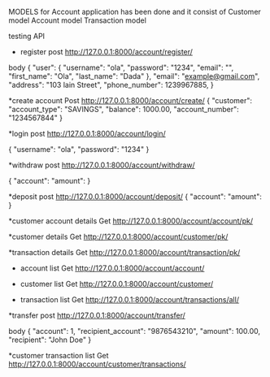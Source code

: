 MODELS for Account application has been done and it consist of
Customer model
Account model
Transaction model 

testing API
* register
post
http://127.0.0.1:8000/account/register/

body
{
    "user": {
        "username": "ola",
        "password": "1234",
        "email": "",
        "first_name": "Ola",
        "last_name": "Dada"
    },
    "email": "example@gmail.com",
    "address": "103 lain Street",
    "phone_number": 1239967885,
}

*create account
Post
http://127.0.0.1:8000/account/create/
{
    "customer": 
    "account_type": "SAVINGS",
    "balance": 1000.00,
    "account_number": "1234567844"
}

*login
post
http://127.0.0.1:8000/account/login/

{
    "username": "ola",
    "password": "1234"
}

*withdraw
post
http://127.0.0.1:8000/account/withdraw/

{
    "account": 
    "amount": 
}


*deposit
post
http://127.0.0.1:8000/account/deposit/
{
    "account": 
    "amount": 
}

*customer account details
Get
http://127.0.0.1:8000/account/account/pk/

*customer details
Get
http://127.0.0.1:8000/account/customer/pk/

*transaction details
Get
http://127.0.0.1:8000/account/transaction/pk/


* account list
Get
http://127.0.0.1:8000/account/account/

* customer list
Get
http://127.0.0.1:8000/account/customer/

* transaction list
Get
http://127.0.0.1:8000/account/transactions/all/


*transfer
post
http://127.0.0.1:8000/account/transfer/

body
{
    "account": 1,
    "recipient_account": "9876543210",
    "amount": 100.00,
    "recipient": "John Doe"
}

*customer transaction list
Get
http://127.0.0.1:8000/account/customer/transactions/
